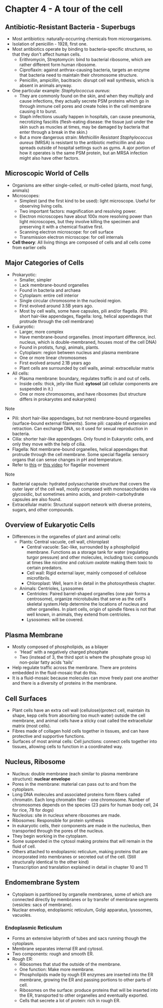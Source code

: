 # Chapter 4 - A tour of the cell
## Antibiotic-Resistant Bacteria - Superbugs
* Most antibiotics: naturally-occurring chemicals from microorganisms.
* Isolation of penicillin - 1928, first one.
* Most antibiotics operate by binding to bacteria-specific structures, so that they don't affect human cells.
  * Erithromycin, Streptomycin: bind to bacterial ribosome, which are rather different form human ribosome.
  * Ciproflaxin: against anthrax-causing bacteria, targets an enzyme that bacteria need to maintain their chromosome structure.
  * Penicillin, ampicillin, bacitracin: disrupt cell wall synthesis, which is absent in animals anyway.
* One particular example: _Staphylococcus aureus_:
  * They are commonly found on the skin, and when they multiply and cause infections, they actually secrete PSM proteins which go in through immune cell pores and create holes in the cell membrane causing it to burst.
  * Staph infections usually happen in hospitals, can cause pneumonia, necrotizing fasciitis (flesh-eating disease: the tissue just under the skin such as muscles at times, may be damaged by bacteria that enter through a break in the skin.)
  * But a more dangerous strain: _Methicillin Resistant Staphylococcus aureus_ (MRSA) is resistant to the antibiotic methicillin and also spreads outside of hospital settings such as gyms. A ajor portion of how it operates is the same PSM protein, but an MRSA infection might also have other factors.

## Microscopic World of Cells
* Organisms are either single-celled, or multi-celled (plants, most fungi, animals)
* Microscopes:
  * Simplest (and the first kind to be used): light microscope. Useful for observing living cells.
  * Two important factors: magnification and resolving power.
  * Electron microscopes have about 100x more resolving power than light microscopes, but they involve killing the specimen and preserving it with a chemical fixative first. 
  * Scanning electron microscope: for cell surface
  * Transmission electron microscope: for cell internals
* **Cell theory**: All living things are composed of cells and all cells come from earlier cells

## Major Categories of Cells
* Prokaryotic:
  * Smaller, simpler
  * Lack membrane-bound organelles
  * Found in bacteria and archaea
  * Cytoplasm: entire cell interior
  * Single circular chromosome in the nucleoid region.
  * First evolved around 3.5B years ago.
  * Most by cell walls, some have capsules, pili and/or flagella. (Pili: short hair-like appendages, flagella: long, helical appendages that protrude through the cell membrane)
* Eukaryotic:
  * Larger, more complex
  * Have membrane-bound organelles. (most important difference, incl. nucleus, which is double-membraned, houses most of the cell DNA)
  * Found in protists, fungi, animals, plants.
  * Cytoplasm: region between nucleus and plasma membrane
  * One or more linear chromosomes
  * First evolved around 2.1B years ago
  * Plant cells are surrounded by cell walls, animal: extracellular matrix
* All cells:
  * Plasma membrane: boundary, regulates traffic in and out of cells.
  * Inside cells: thick, jelly-like fluid: **cytosol** (all cellular components are suspended in it.)
  * One or more chromosomes, and have ribosomes (but structure differs in prokaryotes and eukaryotes)

> [!NOTE]
> * Pili: short hair-like appendages, but not membrane-bound organelles (surface-bound external filaments). Some pili: capable of extension and retraction. Can exchange DNA, so it used for sexual reproduction in bacteria.
> * Cilia: shorter hair-like appendages. Only found in Eukaryotic cells, and only they move with the help of cilia.
> * Flagella: Not membrane-bound organelles, helical appendages that protrude through the cell membrane. Some special flagella: sensory organs that can sense changes in pH and temperature.
> * Refer to [this](https://www.ncbi.nlm.nih.gov/pmc/articles/PMC6680979/#:~:text=The%20bacterial%20flagellar%20motor%20is,revolutions%20per%20second%20in%20E.) or [this video](https://www.youtube.com/watch?v=9nZYlyFGm50) for flagellar movement 

> [!NOTE]
> * Bacterial capsule: hydrated polysaccharide structure that covers the outer layer of the cell wall, mostly composed with monosaccharides via glycosidic, but sometimes amino acids, and protein-carbohydrate capsules are also found.
> * Extracellular matrix: Structural support network with diverse proteins, sugars, and other compounds.

## Overview of Eukaryotic Cells
* Differences in the organelles of plant and animal cells:
  * Plants: Central vacuole, cell wall, chloroplast
    * Central vacuole: Sac-like, surrounded by a phospholipid membrane. Functions as a storage tank for water (regulating turgor pressure) and other molecules, including toxic compounds at times like *nicotine* and *calcium oxalate* making them toxic to certain predators.
    * Cell wall: Rigid external layer, mainly composed of cellulose microfibrils.
    * Chloroplast: Well, learn it in detail in the photosynthesis chapter.
  * Animals: Centrioles, Lysosomes
    * Centrioles: Paired barrel-shaped organelles (one pair forms a centrosome), organize microtubules that serve as the cell's skeletal system.Help determine the locations of nucleus and other organelles. In plant cells, origin of spindle fibres is not that well known, in animals, they extend from centrioles.
    * Lysosomes: will be covered.

## Plasma Membrane
* Mostly composed of phospholipids, as a bilayer
  * 'Head' with a negatively charged phosphate
  * Two (instead of 3, the third spot is where the phosphate group is) non-polar fatty acids 'tails'
* Help regulate traffic across the membrane. There are proteins embedded in the fluid-mosaic that do this. 
* It is a fluid-mosaic because molecules can move freely past one another and there is a diversity of proteins in the membrane.

## Cell Surfaces
* Plant cells have an extra cell wall (cellulose)(protect cell, maintain its shape, kepp cells from absorbing too much water) outside the cell membrane, and animal cells have a sticky coat called the extracellular matrix (most cells).
* Fibres made of collagen hold cells together in tissues, and can have protective and supportive functions.
* Surfaces of most animal cells: Cell junctions: connect cells together into tissues, allowing cells to function in a coordinated way.

## Nucleus, Ribosome
* Nucleus: double membrane (each similar to plasma membrane structure): **nuclear envelope**
* Pores in the membrane: material can pass out to and from the cytoplasm.
* Long DNA molecules and associated proteins form fibers called chromatin. Each long chromatin fiber - one chromosome. Number of chromosomes depends on the species (23 pairs for human body cell, 24 for rice, 78 for dogs)
* Nucleolus: site in nucleus where ribosomes are made.
* Ribosomes: Responsible for protein synthesis
* In eukaryotic cells, their components are made in the nucleolus, then transported through the pores of the nucleus.
* They begin working in the cytoplasm.
* Some suspended in the cytosol making proteins that will remain in the fluid of cell.
* Others attached to endoplasmic reticulum, making proteins that are incorporated into membranes or secreted out of the cell. (Still structurally identical to the other kind)
* Transcription and translation explained in detail in chapter 10 and 11

## Endomembrane System
* Cytoplasm is partitioned by organelle membranes, some of which are connected directly by membranes or by transfer of membrane segments (vesicles: sacs of membrane).
* Nuclear envelop, endoplasmic reticulum, Golgi apparatus, lysosomes, vacuoles.

### Endoplasmic Reticulum 
* Forms an extensive labyrinth of tubes and sacs running though the cytoplasm.
* Membrane separates internal ER and cytosol.
* Two components: rough and smooth ER.
* Rough ER: 
  * Ribosomes that stud the outside of the membrane.
  * One function: Make more membrane.
  * Phospholipids made by rough ER enzymes are inserted into the ER membrane, growing the ER and passing portions to other parts of cell.
  * Ribosomes on the surface: produce proteins that will be inserted into the ER, transported to other organelles and eventually exported.
  * Cells that secrete a lot of protein: rich in rough ER.
